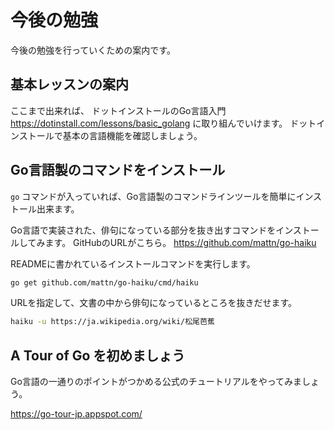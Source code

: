 # 今後の勉強

今後の勉強を行っていくための案内です。

## 基本レッスンの案内

ここまで出来れば、
ドットインストールのGo言語入門  <https://dotinstall.com/lessons/basic_golang>
に取り組んでいけます。
ドットインストールで基本の言語機能を確認しましょう。

## Go言語製のコマンドをインストール

`go` コマンドが入っていれば、Go言語製のコマンドラインツールを簡単にインストール出来ます。

Go言語で実装された、俳句になっている部分を抜き出すコマンドをインストールしてみます。
GitHubのURLがこちら。
<https://github.com/mattn/go-haiku>

READMEに書かれているインストールコマンドを実行します。

```sh
go get github.com/mattn/go-haiku/cmd/haiku
```

URLを指定して、文書の中から俳句になっているところを抜きだせます。

```sh
haiku -u https://ja.wikipedia.org/wiki/松尾芭蕉
```

## A Tour of Go を初めましょう

Go言語の一通りのポイントがつかめる公式のチュートリアルをやってみましょう。

<https://go-tour-jp.appspot.com/>
